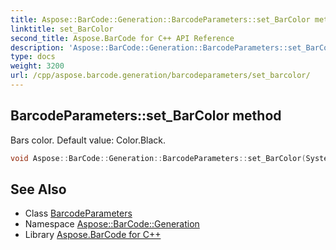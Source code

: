 ```yaml
---
title: Aspose::BarCode::Generation::BarcodeParameters::set_BarColor method
linktitle: set_BarColor
second_title: Aspose.BarCode for C++ API Reference
description: 'Aspose::BarCode::Generation::BarcodeParameters::set_BarColor method. Bars color. Default value: Color.Black in C++.'
type: docs
weight: 3200
url: /cpp/aspose.barcode.generation/barcodeparameters/set_barcolor/
---
```

## BarcodeParameters::set_BarColor method


Bars color. Default value: Color.Black.

```cpp
void Aspose::BarCode::Generation::BarcodeParameters::set_BarColor(System::Drawing::Color value)
```

## See Also

* Class [BarcodeParameters](../)
* Namespace [Aspose::BarCode::Generation](../../)
* Library [Aspose.BarCode for C++](../../../)
